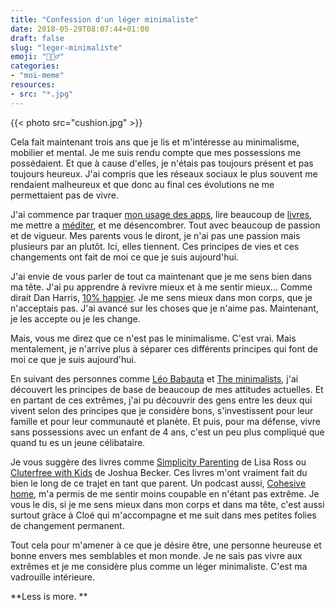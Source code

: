 ```yaml
---
title: "Confession d'un léger minimaliste"
date: 2018-05-29T08:07:44+01:00
draft: false
slug: "leger-minimaliste"
emoji: "🧘🏼‍♂️"
categories:
- "moi-meme"
resources:
- src: "*.jpg"
--- 
```


{{< photo src="cushion.jpg" >}}

Cela fait maintenant trois ans que je lis et m'intéresse au minimalisme, mobilier et mental. Je me suis rendu compte que mes possessions me possédaient. Et que à cause d'elles, je n'étais pas toujours présent et pas toujours heureux. J'ai compris que les réseaux sociaux le plus souvent me rendaient malheureux et que donc au final ces évolutions ne me permettaient pas de vivre.

J'ai commence par traquer [mon usage des apps](https://inthemoment.io), lire beaucoup de [livres](https://www.goodreads.com/yann_ck), me mettre a [méditer](http://headspace.com), et me désencombrer. Tout avec beaucoup de passion et de vigueur. Mes parents vous le diront, je n'ai pas une passion mais plusieurs par an plutôt. Ici, elles tiennent. Ces principes de vies et ces changements ont fait de moi ce que je suis aujourd'hui.

J'ai envie de vous parler de tout ca maintenant que je me sens bien dans ma tête. J'ai pu apprendre à revivre mieux et à me sentir mieux... Comme dirait Dan Harris, [10% happier](https://www.amazon.fr/Comment-suis-devenu-plus-heureux/dp/2501098773). Je me sens mieux dans mon corps, que je n'acceptais pas. J'ai avancé sur les choses que je n'aime pas. Maintenant, je les accepte ou je les change. 

Mais, vous me direz que ce n'est pas le minimalisme. C'est vrai. Mais mentalement, je n'arrive plus à séparer ces différents principes qui font de moi ce que je suis aujourd'hui.

En suivant des personnes comme [Léo Babauta](https://zenhabits.com) et [The minimalists](https://theminimalists.com), j'ai découvert les principes de base de beaucoup de mes attitudes actuelles. Et en partant de ces extrêmes, j'ai pu découvrir des gens entre les deux qui vivent selon des principes que je considère bons, s'investissent pour leur famille et pour leur communauté et planète. Et puis, pour ma défense, vivre sans possessions avec un enfant de 4 ans, c'est un peu plus compliqué que quand tu es un jeune célibataire. 

Je vous suggère des livres comme [Simplicity Parenting](https://www.goodreads.com/book/show/8133062-simplicity-parenting) de Lisa Ross ou [Cluterfree with Kids](https://www.goodreads.com/book/show/20618993-clutterfree-with-kids) de Joshua Becker. Ces livres m'ont vraiment fait du bien le long de ce trajet en tant que parent. Un podcast aussi, [Cohesive home](https://cohesivehome.com), m'a permis de me sentir moins coupable en n'étant pas extrême. Je vous le dis, si je me sens mieux dans mon corps et dans ma tête, c'est aussi surtout gràce à Cloé qui m'accompagne et me suit dans mes petites folies de changement permanent.

Tout cela pour m'amener à ce que je désire être, une personne heureuse et bonne envers mes semblables et mon monde. Je ne sais pas vivre aux extrêmes et je me considère plus comme un léger minimaliste. C'est ma vadrouille intérieure. 

**Less is more. **


